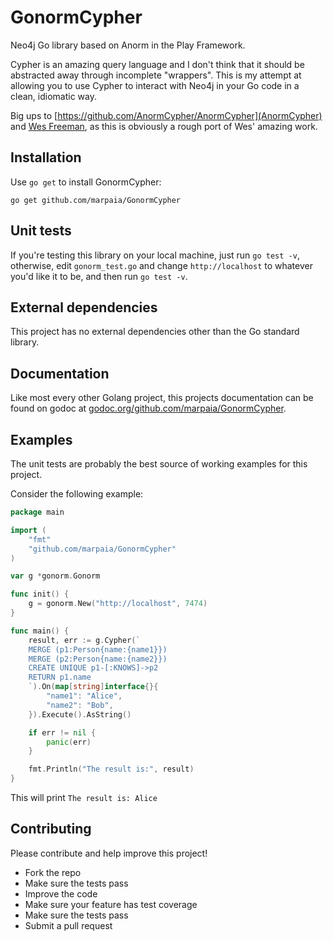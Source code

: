 GonormCypher
============

Neo4j Go library based on Anorm in the Play Framework.

Cypher is an amazing query language and I don't think that it should be
abstracted away through incomplete "wrappers". This is my attempt at allowing
you to use Cypher to interact with Neo4j in your Go code in a clean, idiomatic
way.

Big ups to [https://github.com/AnormCypher/AnormCypher](AnormCypher) and
[Wes Freeman](https://twitter.com/wefreema), as this is obviously a rough port
of Wes' amazing work.

## Installation

Use `go get` to install GonormCypher:
```
go get github.com/marpaia/GonormCypher
```

## Unit tests

If you're testing this library on your local machine, just run `go test -v`,
otherwise, edit `gonorm_test.go` and change `http://localhost` to whatever you'd
like it to be, and then run `go test -v`.

## External dependencies

This project has no external dependencies other than the Go standard library.

## Documentation

Like most every other Golang project, this projects documentation can be found
on godoc at [godoc.org/github.com/marpaia/GonormCypher](http://godoc.org/github.com/marpaia/GonormCypher).

## Examples

The unit tests are probably the best source of working examples for this
project.

Consider the following example:

```go
package main

import (
    "fmt"
    "github.com/marpaia/GonormCypher"
)

var g *gonorm.Gonorm

func init() {
    g = gonorm.New("http://localhost", 7474)
}

func main() {
    result, err := g.Cypher(`
    MERGE (p1:Person{name:{name1}})
    MERGE (p2:Person{name:{name2}})
    CREATE UNIQUE p1-[:KNOWS]->p2
    RETURN p1.name
    `).On(map[string]interface{}{
        "name1": "Alice",
        "name2": "Bob",
    }).Execute().AsString()

    if err != nil {
        panic(err)
    }

    fmt.Println("The result is:", result)
}
```

This will print `The result is: Alice`

## Contributing

Please contribute and help improve this project!

- Fork the repo
- Make sure the tests pass
- Improve the code
- Make sure your feature has test coverage
- Make sure the tests pass
- Submit a pull request
